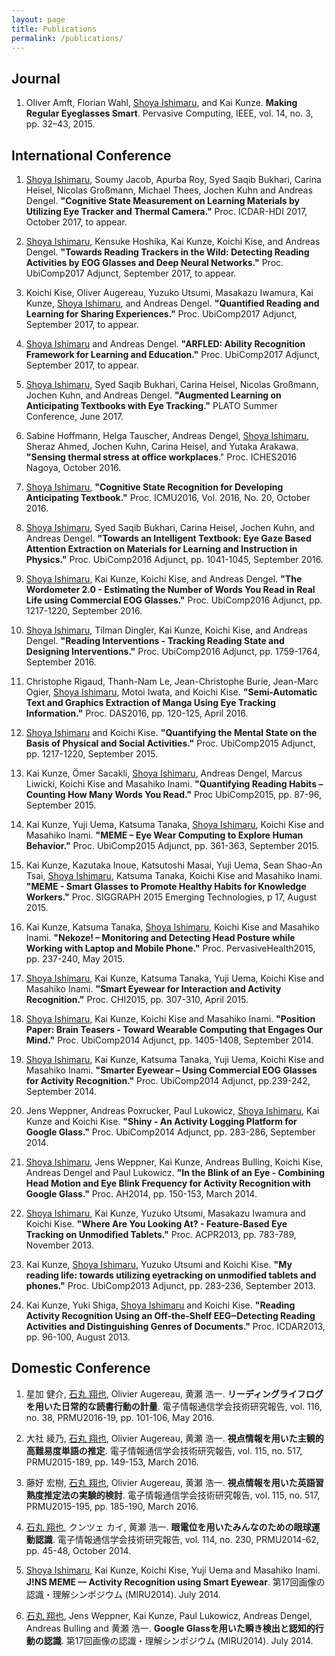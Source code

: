 ```yaml
---
layout: page
title: Publications
permalink: /publications/
---
```


## Journal

1. Oliver Amft, Florian Wahl, <u>Shoya Ishimaru</u>, and Kai Kunze. <span style="font-weight: 700;" id="amft2015regular">Making Regular Eyeglasses Smart</span>. Pervasive Computing, IEEE, vol. 14, no. 3, pp. 32–43, 2015.

## International Conference

1. <u>Shoya Ishimaru</u>, Soumy Jacob, Apurba Roy, Syed Saqib Bukhari, Carina Heisel, Nicolas Großmann, Michael Thees, Jochen Kuhn and Andreas Dengel. <span style="font-weight: 700;" id="ishimaru2017cognitive">"Cognitive State Measurement on Learning Materials by Utilizing Eye Tracker and Thermal Camera."</span> Proc. ICDAR-HDI 2017, October 2017, to appear.

1. <u>Shoya Ishimaru</u>, Kensuke Hoshika, Kai Kunze, Koichi Kise, and Andreas Dengel. <span style="font-weight: 700;" id="ishimaru2017inthewild">"Towards Reading Trackers in the Wild: Detecting Reading Activities by EOG Glasses and Deep Neural Networks."</span> Proc. UbiComp2017 Adjunct, September 2017, to appear.

1. Koichi Kise, Oliver Augereau, Yuzuko Utsumi, Masakazu Iwamura, Kai Kunze, <u>Shoya Ishimaru</u>, and Andreas Dengel. <span style="font-weight: 700;" id="kise2017quantified">"Quantified Reading and Learning for Sharing Experiences."</span> Proc. UbiComp2017 Adjunct, September 2017, to appear.

1. <u>Shoya Ishimaru</u> and Andreas Dengel. <span style="font-weight: 700;" id="ishimaru2017arfled">"ARFLED: Ability Recognition Framework for Learning and Education."</span> Proc. UbiComp2017 Adjunct, September 2017, to appear.

1. <u>Shoya Ishimaru</u>, Syed Saqib Bukhari, Carina Heisel, Nicolas Großmann, Jochen Kuhn, and Andreas Dengel. <span style="font-weight: 700;" id="ishimaru2017augmented">"Augmented Learning on Anticipating Textbooks with Eye Tracking."</span> PLATO Summer Conference, June 2017.

1. Sabine Hoffmann, Helga Tauscher, Andreas Dengel, <u>Shoya Ishimaru</u>, Sheraz Ahmed, Jochen Kuhn, Carina Heisel, and Yutaka Arakawa. <span style="font-weight: 700;" id="sabine2016sensing">"Sensing thermal stress at office workplaces</span>." Proc. ICHES2016 Nagoya, October 2016.

1. <u>Shoya Ishimaru</u>, <span style="font-weight: 700;" id="ishimaru2016cognitive">"Cognitive State Recognition for Developing Anticipating Textbook."</span> Proc. ICMU2016, Vol. 2016, No. 20, October 2016.

1. <u>Shoya Ishimaru</u>, Syed Saqib Bukhari, Carina Heisel, Jochen Kuhn, and Andreas Dengel. <span style="font-weight: 700;" id="ishimaru2016textbook">"Towards an Intelligent Textbook: Eye Gaze Based Attention Extraction on Materials for Learning and Instruction in Physics."</span> Proc. UbiComp2016 Adjunct, pp. 1041-1045, September 2016.

1. <u>Shoya Ishimaru</u>, Kai Kunze, Koichi Kise, and Andreas Dengel. <span style="font-weight: 700;" id="ishimaru2016wordometer2">"The Wordometer 2.0 - Estimating the Number of Words You Read in Real Life using Commercial EOG Glasses."</span> Proc. UbiComp2016 Adjunct, pp. 1217-1220, September 2016.

1. <u>Shoya Ishimaru</u>, Tilman Dingler, Kai Kunze, Koichi Kise, and Andreas Dengel. <span style="font-weight: 700;" id="ishimaru2016interventions">"Reading Interventions - Tracking Reading State and Designing Interventions."</span> Proc. UbiComp2016 Adjunct, pp. 1759-1764, September 2016.

1. Christophe Rigaud, Thanh-Nam Le, Jean-Christophe Burie, Jean-Marc Ogier, <u>Shoya Ishimaru</u>, Motoi Iwata, and Koichi Kise. <span style="font-weight: 700;" id="rigaud2016manga">"Semi-Automatic Text and Graphics Extraction of Manga Using Eye Tracking Information."</span> Proc. DAS2016, pp. 120-125, April 2016.

1. <u>Shoya Ishimaru</u> and Koichi Kise. <span style="font-weight: 700;" id="ishimaru2015mental">"Quantifying the Mental State on the Basis of Physical and Social Activities."</span> Proc. UbiComp2015 Adjunct, pp. 1217-1220, September 2015.

1. Kai Kunze, Ömer Sacakli, <u>Shoya Ishimaru</u>, Andreas Dengel, Marcus Liwicki, Koichi Kise and Masahiko Inami. <span style="font-weight: 700;" id="kunze2015habits">"Quantifying Reading Habits – Counting How Many Words You Read."</span> Proc UbiComp2015, pp. 87-96, September 2015.

1. Kai Kunze, Yuji Uema, Katsuma Tanaka, <u>Shoya Ishimaru</u>, Koichi Kise and Masahiko Inami. <span style="font-weight: 700;" id="kunze2015eyewear">"MEME – Eye Wear Computing to Explore Human Behavior."</span> Proc. UbiComp2015 Adjunct, pp. 361-363, September 2015.

1. Kai Kunze, Kazutaka Inoue, Katsutoshi Masai, Yuji Uema, Sean Shao-An Tsai, <u>Shoya Ishimaru</u>, Katsuma Tanaka, Koichi Kise and Masahiko Inami. <span style="font-weight: 700;" id="kunze2015smart">"MEME - Smart Glasses to Promote Healthy Habits for Knowledge Workers."</span> Proc. SIGGRAPH 2015 Emerging Technologies, p 17, August 2015.

1. Kai Kunze, Katsuma Tanaka, <u>Shoya Ishimaru</u>, Koichi Kise and Masahiko Inami. <span style="font-weight: 700;" id="kunze2015nekoze">"Nekoze! – Monitoring and Detecting Head Posture while Working with Laptop and Mobile Phone."</span> Proc. PervasiveHealth2015, pp. 237-240, May 2015.

1. <u>Shoya Ishimaru</u>, Kai Kunze, Katsuma Tanaka,  Yuji Uema, Koichi Kise and Masahiko Inami. <span style="font-weight: 700;" id="ishimaru2015smart">"Smart Eyewear for Interaction and Activity Recognition."</span> Proc. CHI2015, pp. 307-310, April 2015.

1. <u>Shoya Ishimaru</u>, Kai Kunze, Koichi Kise and Masahiko Inami. <span style="font-weight: 700;" id="ishimaru2014brain">"Position Paper: Brain Teasers - Toward Wearable Computing that Engages Our Mind."</span> Proc. UbiComp2014 Adjunct, pp. 1405-1408, September 2014.

1. <u>Shoya Ishimaru</u>, Kai Kunze, Katsuma Tanaka, Yuji Uema, Koichi Kise and Masahiko Inami. <span style="font-weight: 700;" id="ishimaru2014smarter">"Smarter Eyewear – Using Commercial EOG Glasses for Activity Recognition."</span> Proc. UbiComp2014 Adjunct, pp.239-242, September 2014.

1. Jens Weppner, Andreas Poxrucker, Paul Lukowicz, <u>Shoya Ishimaru</u>, Kai Kunze and Koichi Kise. <span style="font-weight: 700;" id="weppner2014logging">"Shiny - An Activity Logging Platform for Google Glass."</span> Proc. UbiComp2014 Adjunct, pp. 283-286, September 2014.

1. <u>Shoya Ishimaru</u>, Jens Weppner, Kai Kunze, Andreas Bulling, Koichi Kise, Andreas Dengel and Paul Lukowicz. <span style="font-weight: 700;" id="ishimaru2014blink">"In the Blink of an Eye - Combining Head Motion and Eye Blink Frequency for Activity Recognition with Google Glass."</span> Proc. AH2014, pp. 150-153, March 2014.

1. <u>Shoya Ishimaru</u>, Kai Kunze, Yuzuko Utsumi, Masakazu Iwamura and Koichi Kise. <span style="font-weight: 700;" id="ishimaru2013eyetracking">"Where Are You Looking At? - Feature-Based Eye Tracking on Unmodified Tablets."</span> Proc. ACPR2013, pp. 783-789, November 2013.

1. Kai Kunze, <u>Shoya Ishimaru</u>, Yuzuko Utsumi and Koichi Kise. <span style="font-weight: 700;" id="kunze2013reading">"My reading life: towards utilizing eyetracking on unmodified tablets and phones."</span> Proc. UbiComp2013 Adjunct, pp. 283-236, September 2013.

1. Kai Kunze, Yuki Shiga, <u>Shoya Ishimaru</u> and Koichi Kise. <span style="font-weight: 700;" id="kunze2013eeg">"Reading Activity Recognition Using an Off-the-Shelf EEG‒Detecting Reading Activities and Distinguishing Genres of Documents."</span> Proc. ICDAR2013, pp. 96-100, August 2013.

## Domestic Conference

1. 星加 健介, <u>石丸 翔也</u>, Olivier Augereau, 黄瀬 浩一. <span style="font-weight: 700;" id="hoshika2016jreading">リーディングライフログを用いた日常的な読書行動の計量</span>. 電子情報通信学会技術研究報告, vol. 116, no. 38, PRMU2016-19, pp. 101-106, May 2016.

1. 大社 綾乃, <u>石丸 翔也</u>, Olivier Augereau, 黄瀬 浩一. <span style="font-weight: 700;" id="okoso2016jdifficult">視点情報を用いた主観的高難易度単語の推定</span>. 電子情報通信学会技術研究報告, vol. 115, no. 517, PRMU2015-189, pp. 149-153, March 2016.

1. 藤好 宏樹, <u>石丸 翔也</u>, Olivier Augereau, 黄瀬 浩一. <span style="font-weight: 700;" id="fujiyoshi2016jskill">視点情報を用いた英語習熟度推定法の実験的検討</span>. 電子情報通信学会技術研究報告, vol. 115, no. 517, PRMU2015-195, pp. 185-190, March 2016.

1. <u>石丸 翔也</u>, クンツェ カイ, 黄瀬 浩一. <span style="font-weight: 700;" id="ishimaru2014jmeme">眼電位を用いたみんなのための眼球運動認識</span>. 電子情報通信学会技術研究報告, vol. 114, no. 230, PRMU2014-62, pp. 45-48, October 2014.

1. <u>Shoya Ishimaru</u>, Kai Kunze, Koichi Kise, Yuji Uema and Masahiko Inami. <span style="font-weight: 700;" id="ishimaru2014meme">J!NS MEME — Activity Recognition using Smart Eyewear</span>. 第17回画像の認識・理解シンポジウム (MIRU2014). July 2014.

1. <u>石丸 翔也</u>, Jens Weppner, Kai Kunze, Paul Lukowicz, Andreas Dengel, Andreas Bulling and 黄瀬 浩一. <span style="font-weight: 700;" id="ishimaru2014jglass">Google Glassを用いた瞬き検出と認知的行動の認識</span>. 第17回画像の認識・理解シンポジウム (MIRU2014). July 2014.
